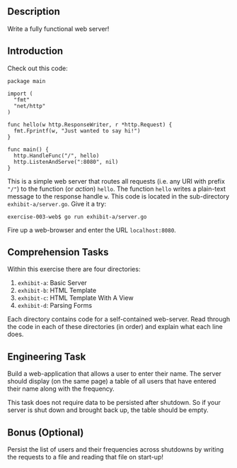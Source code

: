 ## Description
Write a fully functional web server!

## Introduction
Check out this code:

```
package main

import (
  "fmt"
  "net/http"
)

func hello(w http.ResponseWriter, r *http.Request) {
  fmt.Fprintf(w, "Just wanted to say hi!")
}

func main() {
  http.HandleFunc("/", hello)
  http.ListenAndServe(":8080", nil)
}
```

This is a simple web server that routes all requests (i.e. any URI with prefix `"/"`)
to the function (or _action_) `hello`. The function `hello` writes a plain-text
message to the response handle `w`. This code is located in the sub-directory
`exhibit-a/server.go`. Give it a try:

```
exercise-003-web$ go run exhibit-a/server.go
```
Fire up a web-browser and enter the URL `localhost:8080`.

## Comprehension Tasks
Within this exercise there are four directories:

1. `exhibit-a`: Basic Server
1. `exhibit-b`: HTML Template
1. `exhibit-c`: HTML Template With A View
1. `exhibit-d`: Parsing Forms

Each directory contains code for a self-contained web-server.
Read through the code in each of these directories (in order)
and explain what each line does.

## Engineering Task

Build a web-application that allows a user to enter their name.
The server should display (on the same page) a table of all users
that have entered their name along with the frequency.

This task does not require data to be persisted after shutdown. So
if your server is shut down and brought back up, the table should
be empty.

## Bonus (Optional)

Persist the list of users and their frequencies across shutdowns by
writing the requests to a file and reading that file on start-up!
